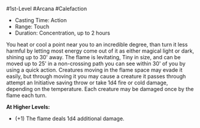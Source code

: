 #1st-Level #Arcana #Calefaction
 
- Casting Time: Action
- Range: Touch
- Duration: Concentration, up to 2 hours  

You heat or cool a point near you to an incredible degree, than turn it less harmful by letting most energy come out of it as either magical light or dark, shining up to 30' away. The flame is levitating, Tiny in size, and can be moved up to 25' in a non-crossing path you can see within 30' of you by using a quick action. Creatures moving in the flame space may evade it easily, but through moving it you may cause a creature it passes through attempt an Initiative saving throw or take 1d4 fire or cold damage, depending on the temperature. Each creature may be damaged once by the flame each turn.
 
**At Higher Levels:** 
* (+1) The flame deals 1d4 additional damage.